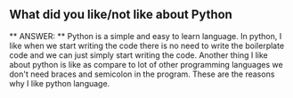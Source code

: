 ## What did you like/not like about Python
** ANSWER: ** Python is a simple and easy to learn language. In python, I like when we start writing the code there is no need to write the boilerplate code and we can just simply start writing the code. Another thing I like about python is like as compare to lot of other programming languages we don't need braces and semicolon in the program. These are the reasons why I like python language.